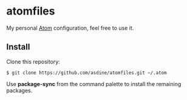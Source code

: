 # atomfiles

My personal [Atom](https://atom.io/) configuration, feel free to use it.

## Install

Clone this repository:

`$ git clone https://github.com/asdine/atomfiles.git ~/.atom`

Use **package-sync** from the command palette to install the remaining packages.
